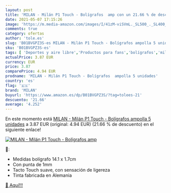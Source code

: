 ```yaml
---
layout: post
title: 'MILAN - Milán P1 Touch - Bolígrafos  amp con un 21.66 % de descuento'
date: 2021-05-07 17:15:26
image: 'https://m.media-amazon.com/images/I/41zM-viSVmL._SL500_._SL400_.jpg'
comments: true
category: ofertas
author: 'tole.es'
slug: 'B01BVGPZ3S-es MILAN - Milán P1 Touch - Bolígrafos ampolla 5 unidades'
sku: 'B01BVGPZ3S-es'
tags: [ 'Deportes y aire libre','Productos para fans','bolígrafos','milan', ]
actualPrice: 3.87 EUR
currency: EUR
price: 3.87
comparePrice: 4.94 EUR
prodname: 'MILAN - Milán P1 Touch - Bolígrafos  ampolla 5 unidades'
country: 'es'
flag: '🇪🇸'
brand: 'MILAN'
buyurl: 'https://www.amazon.es/dp/B01BVGPZ3S/?tag=tolees-21'
descuento: '21.66'
average: '4.252'
---
```


En este momento está [MILAN - Milán P1 Touch - Bolígrafos  ampolla 5 unidades](https://www.amazon.es/dp/B01BVGPZ3S/?tag=tolees-21) a 3.87 EUR (original: 4.94 EUR) (21.66 %  de descuento) en el siguiente enlace!

[![MILAN - Milán P1 Touch - Bolígrafos  amp](https://m.media-amazon.com/images/I/41zM-viSVmL._SL500_._SL400_.jpg)](https://www.amazon.es/dp/B01BVGPZ3S/?tag=tolees-21)

🔎:

- Medidas bolígrafo 14.1 x 1.7cm
- Con punta de 1mm
- Tacto Touch suave, con sensación de ligereza
- Tinta fabricada en Alemania

[🛒 Aquí!!!](https://www.amazon.es/dp/B01BVGPZ3S/?tag=tolees-21)
